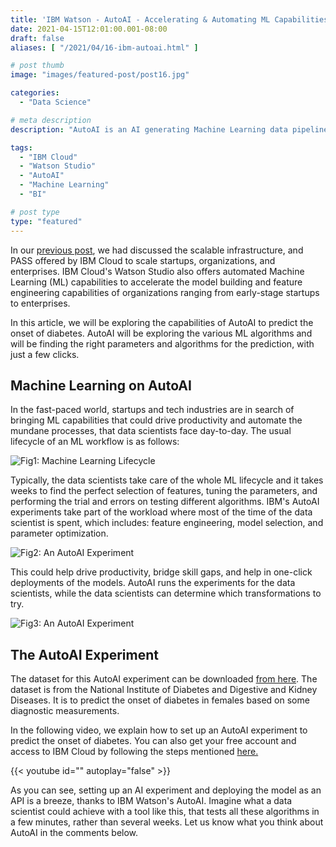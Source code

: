 ```yaml
---
title: 'IBM Watson - AutoAI - Accelerating & Automating ML Capabilities'
date: 2021-04-15T12:01:00.001-08:00
draft: false
aliases: [ "/2021/04/16-ibm-autoai.html" ]

# post thumb
image: "images/featured-post/post16.jpg"

categories:
  - "Data Science"

# meta description
description: "AutoAI is an AI generating Machine Learning data pipelines that accelerate the efforts of the data scientists in testing multiple models and performing mundane feature engineering tasks."

tags:
  - "IBM Cloud"
  - "Watson Studio"
  - "AutoAI"
  - "Machine Learning"
  - "BI"

# post type
type: "featured"
---
```


In our [previous post](https://www.datawrangler.in/blog/12-ibm-cloud/), we had discussed the scalable infrastructure, and PASS offered by IBM Cloud to scale startups, organizations, and enterprises. IBM Cloud's Watson Studio also offers automated Machine Learning (ML) capabilities to accelerate the model building and feature engineering capabilities of organizations ranging from early-stage startups to enterprises.

In this article, we will be exploring the capabilities of AutoAI to predict the onset of diabetes. AutoAI will be exploring the various ML algorithms and will be finding the right parameters and algorithms for the prediction, with just a few clicks.

## Machine Learning on AutoAI

In the fast-paced world, startups and tech industries are in search of bringing ML capabilities that could drive productivity and automate the mundane processes, that data scientists face day-to-day. The usual lifecycle of an ML workflow is as follows:

![Fig1: Machine Learning Lifecycle](../../images/post/16-ibm-autoai/img1.jpg)

Typically, the data scientists take care of the whole ML lifecycle and it takes weeks to find the perfect selection of features, tuning the parameters, and performing the trial and errors on testing different algorithms. IBM's AutoAI experiments take part of the workload where most of the time of the data scientist is spent, which includes: feature engineering, model selection, and parameter optimization.

![Fig2: An AutoAI Experiment](../../images/post/16-ibm-autoai/img2.jpg)

This could help drive productivity, bridge skill gaps, and help in one-click deployments of the models. AutoAI runs the experiments for the data scientists, while the data scientists can determine which transformations to try.

![Fig3: An AutoAI Experiment](../../images/post/16-ibm-autoai/img3.jpg)

## The AutoAI Experiment

The dataset for this AutoAI experiment can be downloaded [from here](https://www.kaggle.com/uciml/pima-indians-diabetes-database/download). The dataset is from the National Institute of Diabetes and Digestive and Kidney Diseases. It is to predict the onset of diabetes in females based on some diagnostic measurements.

In the following video, we explain how to set up an AutoAI experiment to predict the onset of diabetes. You can also get your free account and access to IBM Cloud by following the steps mentioned [here.](https://www.datawrangler.in/blog/12-ibm-cloud/)

{{< youtube id="" autoplay="false" >}}

As you can see, setting up an AI experiment and deploying the model as an API is a breeze, thanks to IBM Watson's AutoAI. Imagine what a data scientist could achieve with a tool like this, that tests all these algorithms in a few minutes, rather than several weeks. Let us know what you think about AutoAI in the comments below.
